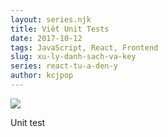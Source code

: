 ```yaml
---
layout: series.njk
title: Viết Unit Tests
date: 2017-10-12
tags: JavaScript, React, Frontend
slug: xu-ly-danh-sach-va-key
series: react-tu-a-den-y
author: kcjpop
---
```

![](https://res.cloudinary.com/duqeezi8j/image/upload/v1517123711/How_to_Test_React_and_MobX_with_Jest_qxbmpx.png)

Unit test
